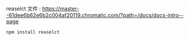 reaselct 文件 :
https://master--61dee6b62e6b2c004af20119.chromatic.com/?path=/docs/docs-intro--page

```
npm install reaselct
```